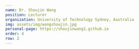 ```yaml
---
name: Dr. Shoujin Wang
position: Lecturer
organization: University of Technology Sydney, Australia
img: assets/img/wangshoujin.jpg
personal-page: https://shoujinwang1.github.io
order: 4
row: 2
---
```

